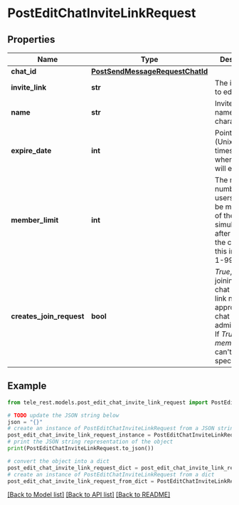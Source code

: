 # PostEditChatInviteLinkRequest


## Properties

Name | Type | Description | Notes
------------ | ------------- | ------------- | -------------
**chat_id** | [**PostSendMessageRequestChatId**](PostSendMessageRequestChatId.md) |  | 
**invite_link** | **str** | The invite link to edit | 
**name** | **str** | Invite link name; 0-32 characters | [optional] 
**expire_date** | **int** | Point in time (Unix timestamp) when the link will expire | [optional] 
**member_limit** | **int** | The maximum number of users that can be members of the chat simultaneously after joining the chat via this invite link; 1-99999 | [optional] 
**creates_join_request** | **bool** | *True*, if users joining the chat via the link need to be approved by chat administrators. If *True*, *member\\_limit* can&#39;t be specified | [optional] 

## Example

```python
from tele_rest.models.post_edit_chat_invite_link_request import PostEditChatInviteLinkRequest

# TODO update the JSON string below
json = "{}"
# create an instance of PostEditChatInviteLinkRequest from a JSON string
post_edit_chat_invite_link_request_instance = PostEditChatInviteLinkRequest.from_json(json)
# print the JSON string representation of the object
print(PostEditChatInviteLinkRequest.to_json())

# convert the object into a dict
post_edit_chat_invite_link_request_dict = post_edit_chat_invite_link_request_instance.to_dict()
# create an instance of PostEditChatInviteLinkRequest from a dict
post_edit_chat_invite_link_request_from_dict = PostEditChatInviteLinkRequest.from_dict(post_edit_chat_invite_link_request_dict)
```
[[Back to Model list]](../README.md#documentation-for-models) [[Back to API list]](../README.md#documentation-for-api-endpoints) [[Back to README]](../README.md)


